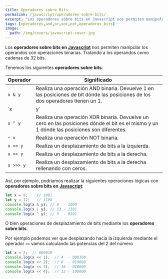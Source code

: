 ```yaml
---
title: Operadores sobre Bits
permalink: /javascript/operadores-sobre-bits/
excerpt: "Los operadores sobre bits en Javascript nos permiten manipular los operandos con operaciones binarias. Tratando a los operandos como cadenas de 32 bits."
tags: [operadores,and,or,xor,not,operadores_bits]
image:
  path: /img/covers/javascript-cover.jpg
---
```


Los **operadores sobre bits en** [**Javascript**](https://www.manualweb.net/javascript/) nos permiten manipular los operandos con operaciones binarias. Tratando a los operandos como cadenas de 32 bits.


Tenemos los siguientes **operadores sobre bits**:


| Operador  | Significado                                                                                                                                |
| --------- | ------------------------------------------------------------------------------------------------------------------------------------------ |
| `x & y`   | Realiza una operación AND binaria. Devuelve 1 en las posiciones de bit dónde las posiciones de los dos operadores tienen un 1.             |
| `x | y`   | Realiza una operación OR binaria. Devuelve un cero en las posiciones de bit dónde las posiciones de los dos operadores tienen un 0.        |
| `x ^ y`   | Realiza una operación XOR binaria. Devuelve un cero en las posiciones dónde el bit es el mismo y un 1 dónde las posiciones son diferentes. |
| `~ x`     | Realiza una operación NOT binaria.                                                                                                         |
| `x << y`  | Realiza un desplazamiento de bits a la izquierda.                                                                                          |
| `x >> y`  | Realiza un desplazamiento de bits a la derecha.                                                                                            |
| `x >>> y` | Realiza un desplazamiento de bits a la derecha rellenando con ceros.                                                                       |


Así, por ejemplo, podríamos realizar la siguientes operaciones lógicas con **operadores sobre bits en** [**Javascript**](https://www.manualweb.net/javascript/):


```javascript
let x = 9;    // 1001
let y = 12;   // 1100
console.log(x & y); // 8  - 1000
console.log(x | y); // 13 - 1101
console.log(x ^ y); // 5  - 0101
```


O bien operaciones de desplazamiento de bits mediante los **operadores sobre bits**.


Por ejemplo podemos ver que desplazando hacia la izquierda mediante el operador `<<` vamos calculando las potencias del 2 del número


```javascript
let x = 2;  // 000010
console.log(x << 1);  // 4  - 000100
console.log(x << 2);  // 8  - 010000
console.log(x << 3);  // 16 - 010000
console.log(x << 4);  // 32 - 100000
```

